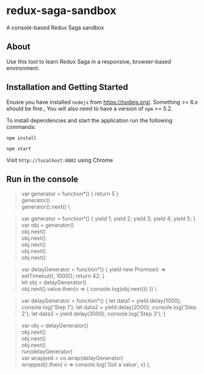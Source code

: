 # redux-saga-sandbox
A console-based Redux Saga sandbox

## About
Use this tool to learn Redux Saga in a responsive, browser-based environment.

## Installation and Getting Started

Enusre you have installed `nodejs` from https://nodejs.org/. Something >= 6.x should be fine., You will also need to have a version of `npm` >= 5.2.

To install dependencies and start the application run the following commands:

`npm install`

`npm start`

Visit `http://localhost:8082` using Chrome

## Run in the console 
> var generator = function*() { return 5 } \
> generator() \
> generator().next() \


> var generator = function*() {
	yield 1;
	yield 2;
	yield 3;
	yield 4;
	yield 5;
} \
> var obj = generator() \
> obj.next() \
> obj.next() \
> obj.next() \
> obj.next() \
> obj.next() 


> var delayGenerator = function*() {
	yield new Promise(r => setTimeout(r, 1000));
	return 42;
} \
> let obj = delayGenerator() \
> obj.next().value.then(v => {
	console.log(obj.next())
}) \

> var delayGenerator = function*() {
	let data1 = yield delay(1000);
	console.log('Step 1');
	let data2 = yield delay(2000);
	console.log('Step 2');
	let data3 = yield delay(3000);
	console.log('Step 3');
}
 
> var obj = delayGenerator() \
> obj.next() \
> obj.next() \
> obj.next() \
> run(delayGenerator) \
> var wrapped = co.wrap(delayGenerator) \
> wrapped().then( v => console.log('Got a value', v) ); 






